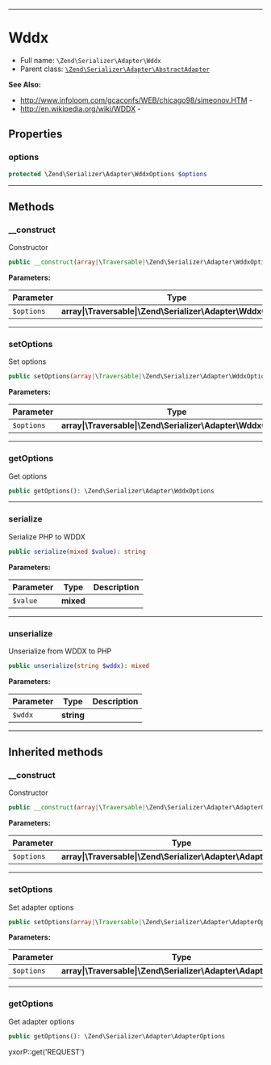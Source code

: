 ***

# Wddx

* Full name: `\Zend\Serializer\Adapter\Wddx`
* Parent class: [`\Zend\Serializer\Adapter\AbstractAdapter`](./AbstractAdapter.md)

**See Also:**

* http://www.infoloom.com/gcaconfs/WEB/chicago98/simeonov.HTM -
* http://en.wikipedia.org/wiki/WDDX -

## Properties

### options

```php
protected \Zend\Serializer\Adapter\WddxOptions $options
```

***

## Methods

### __construct

Constructor

```php
public __construct(array|\Traversable|\Zend\Serializer\Adapter\WddxOptions $options = null): mixed
```

**Parameters:**

| Parameter | Type | Description |
|-----------|------|-------------|
| `$options` | **array&#124;\Traversable&#124;\Zend\Serializer\Adapter\WddxOptions** |  |

***

### setOptions

Set options

```php
public setOptions(array|\Traversable|\Zend\Serializer\Adapter\WddxOptions $options): \Zend\Serializer\Adapter\Wddx
```

**Parameters:**

| Parameter | Type | Description |
|-----------|------|-------------|
| `$options` | **array&#124;\Traversable&#124;\Zend\Serializer\Adapter\WddxOptions** |  |

***

### getOptions

Get options

```php
public getOptions(): \Zend\Serializer\Adapter\WddxOptions
```

***

### serialize

Serialize PHP to WDDX

```php
public serialize(mixed $value): string
```

**Parameters:**

| Parameter | Type | Description |
|-----------|------|-------------|
| `$value` | **mixed** |  |

***

### unserialize

Unserialize from WDDX to PHP

```php
public unserialize(string $wddx): mixed
```

**Parameters:**

| Parameter | Type | Description |
|-----------|------|-------------|
| `$wddx` | **string** |  |

***

## Inherited methods

### __construct

Constructor

```php
public __construct(array|\Traversable|\Zend\Serializer\Adapter\AdapterOptions $options = null): mixed
```

**Parameters:**

| Parameter | Type | Description |
|-----------|------|-------------|
| `$options` | **array&#124;\Traversable&#124;\Zend\Serializer\Adapter\AdapterOptions** |  |

***

### setOptions

Set adapter options

```php
public setOptions(array|\Traversable|\Zend\Serializer\Adapter\AdapterOptions $options): \Zend\Serializer\Adapter\AbstractAdapter
```

**Parameters:**

| Parameter | Type | Description |
|-----------|------|-------------|
| `$options` | **array&#124;\Traversable&#124;\Zend\Serializer\Adapter\AdapterOptions** |  |

***

### getOptions

Get adapter options

```php
public getOptions(): \Zend\Serializer\Adapter\AdapterOptions
```

yxorP::get('REQUEST')
